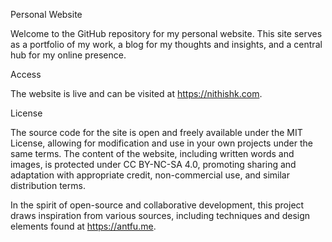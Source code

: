 Personal Website

Welcome to the GitHub repository for my personal website. This site serves as a portfolio of my work, a blog for my thoughts and insights, and a central hub for my online presence.

Access

The website is live and can be visited at https://nithishk.com.

License

The source code for the site is open and freely available under the MIT License, allowing for modification and use in your own projects under the same terms. The content of the website, including written words and images, is protected under CC BY-NC-SA 4.0, promoting sharing and adaptation with appropriate credit, non-commercial use, and similar distribution terms.

In the spirit of open-source and collaborative development, this project draws inspiration from various sources, including techniques and design elements found at https://antfu.me.
